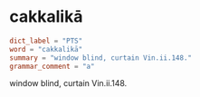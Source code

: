 # cakkalikā

``` toml
dict_label = "PTS"
word = "cakkalikā"
summary = "window blind, curtain Vin.ii.148."
grammar_comment = "a"
```

window blind, curtain Vin.ii.148.

